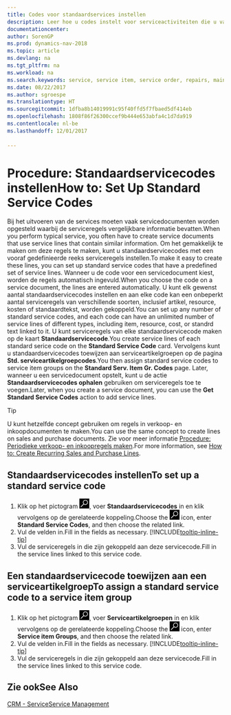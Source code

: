 ```yaml
---
title: Codes voor standaardservices instellen
description: Leer hoe u codes instelt voor serviceactiviteiten die u vaak uitvoert.
documentationcenter: 
author: SorenGP
ms.prod: dynamics-nav-2018
ms.topic: article
ms.devlang: na
ms.tgt_pltfrm: na
ms.workload: na
ms.search.keywords: service, service item, service order, repairs, maintenance
ms.date: 08/22/2017
ms.author: sgroespe
ms.translationtype: HT
ms.sourcegitcommit: 1dfba8b14019991c95f40ffd5f7fbaed5df414eb
ms.openlocfilehash: 1808f86f26300ccef9b444e653abfa4c1d7da919
ms.contentlocale: nl-be
ms.lasthandoff: 12/01/2017

---
```


# <a name="how-to-set-up-standard-service-codes"></a><span data-ttu-id="95468-103">Procedure: Standaardservicecodes instellen</span><span class="sxs-lookup"><span data-stu-id="95468-103">How to: Set Up Standard Service Codes</span></span>
<span data-ttu-id="95468-104">Bij het uitvoeren van de services moeten vaak servicedocumenten worden opgesteld waarbij de serviceregels vergelijkbare informatie bevatten.</span><span class="sxs-lookup"><span data-stu-id="95468-104">When you perform typical service, you often have to create service documents that use service lines that contain similar information.</span></span> <span data-ttu-id="95468-105">Om het gemakkelijk te maken om deze regels te maken, kunt u standaardservicecodes met een vooraf gedefinieerde reeks serviceregels instellen.</span><span class="sxs-lookup"><span data-stu-id="95468-105">To make it easy to create these lines, you can set up standard service codes that have a predefined set of service lines.</span></span> <span data-ttu-id="95468-106">Wanneer u de code voor een servicedocument kiest, worden de regels automatisch ingevuld.</span><span class="sxs-lookup"><span data-stu-id="95468-106">When you choose the code on a service document, the lines are entered automatically.</span></span> <span data-ttu-id="95468-107">U kunt elk gewenst aantal standaardservicecodes instellen en aan elke code kan een onbeperkt aantal serviceregels van verschillende soorten, inclusief artikel, resource, kosten of standaardtekst, worden gekoppeld.</span><span class="sxs-lookup"><span data-stu-id="95468-107">You can set up any number of standard service codes, and each code can have an unlimited number of service lines of different types, including item, resource, cost, or standrd text linked to it.</span></span> <span data-ttu-id="95468-108">U kunt serviceregels van elke standaardservicecode maken op de kaart **Standaardservicecode**.</span><span class="sxs-lookup"><span data-stu-id="95468-108">You create service lines of each standard serice code on the **Standard Service Code** card.</span></span> <span data-ttu-id="95468-109">Vervolgens kunt u standaardservicecodes toewijzen aan serviceartikelgroepen op de pagina **Std. serviceartikelgroepcodes**.</span><span class="sxs-lookup"><span data-stu-id="95468-109">You then assign standard service codes to service item groups on the **Standard Serv. Item Gr. Codes** page.</span></span> <span data-ttu-id="95468-110">Later, wanneer u een servicedocument opstelt, kunt u de actie **Standaardservicecodes ophalen** gebruiken om serviceregels toe te voegen.</span><span class="sxs-lookup"><span data-stu-id="95468-110">Later, when you create a service document, you can use the **Get Standard Service Codes** action to add service lines.</span></span>  
  
> [!Tip]
>  <span data-ttu-id="95468-111">U kunt hetzelfde concept gebruiken om regels in verkoop- en inkoopdocumenten te maken.</span><span class="sxs-lookup"><span data-stu-id="95468-111">You can use the same concept to create lines on sales and purchase documents.</span></span> <span data-ttu-id="95468-112">Zie voor meer informatie [Procedure: Periodieke verkoop- en inkoopregels maken](sales-how-work-standard-lines.md).</span><span class="sxs-lookup"><span data-stu-id="95468-112">For more information, see [How to: Create Recurring Sales and Purchase Lines](sales-how-work-standard-lines.md).</span></span>    
  
## <a name="to-set-up-a-standard-service-code"></a><span data-ttu-id="95468-113">Standaardservicecodes instellen</span><span class="sxs-lookup"><span data-stu-id="95468-113">To set up a standard service code</span></span>    
1. <span data-ttu-id="95468-114">Klik op het pictogram ![Zoeken naar pagina of rapport](media/ui-search/search_small.png "pictogram Zoeken naar pagina of rapport"), voer **Standaardservicecodes** in en klik vervolgens op de gerelateerde koppeling.</span><span class="sxs-lookup"><span data-stu-id="95468-114">Choose the ![Search for Page or Report](media/ui-search/search_small.png "Search for Page or Report icon") icon, enter **Standard Service Codes**, and then choose the related link.</span></span>  
2. <span data-ttu-id="95468-115">Vul de velden in.</span><span class="sxs-lookup"><span data-stu-id="95468-115">Fill in the fields as necessary.</span></span> [!INCLUDE[tooltip-inline-tip](includes/tooltip-inline-tip_md.md)]  
4. <span data-ttu-id="95468-116">Vul de serviceregels in die zijn gekoppeld aan deze servicecode.</span><span class="sxs-lookup"><span data-stu-id="95468-116">Fill in the service lines linked to this service code.</span></span>  

## <a name="to-assign-a-standard-service-code-to-a-service-item-group"></a><span data-ttu-id="95468-117">Een standaardservicecode toewijzen aan een serviceartikelgroep</span><span class="sxs-lookup"><span data-stu-id="95468-117">To assign a standard service code to a service item group</span></span>
1. <span data-ttu-id="95468-118">Klik op het pictogram ![Zoeken naar pagina of rapport](media/ui-search/search_small.png "pictogram Zoeken naar pagina of rapport"), voer **Serviceartikelgroepen** in en klik vervolgens op de gerelateerde koppeling.</span><span class="sxs-lookup"><span data-stu-id="95468-118">Choose the ![Search for Page or Report](media/ui-search/search_small.png "Search for Page or Report icon") icon, enter **Service item Groups**, and then choose the related link.</span></span>  
2. <span data-ttu-id="95468-119">Vul de velden in.</span><span class="sxs-lookup"><span data-stu-id="95468-119">Fill in the fields as necessary.</span></span> [!INCLUDE[tooltip-inline-tip](includes/tooltip-inline-tip_md.md)]
3. <span data-ttu-id="95468-120">Vul de serviceregels in die zijn gekoppeld aan deze servicecode.</span><span class="sxs-lookup"><span data-stu-id="95468-120">Fill in the service lines linked to this service code.</span></span>  

## <a name="see-also"></a><span data-ttu-id="95468-121">Zie ook</span><span class="sxs-lookup"><span data-stu-id="95468-121">See Also</span></span>
[<span data-ttu-id="95468-122">CRM - Service</span><span class="sxs-lookup"><span data-stu-id="95468-122">Service Management</span></span>](service-service.md)
